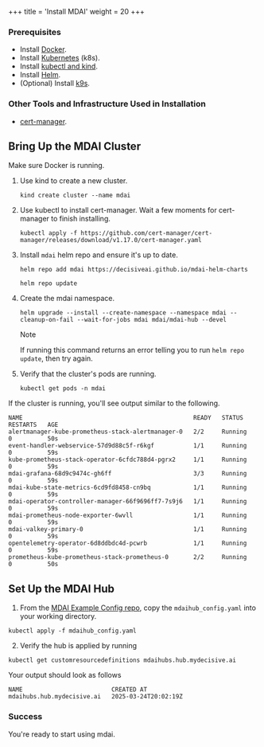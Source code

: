 +++
title = 'Install MDAI'
weight = 20
+++

### Prerequisites

- Install [Docker](https://www.docker.com/products/docker-desktop/).
- Install [Kubernetes](https://kubernetes.io/releases/download/) (k8s).
- Install [kubectl and kind](https://kubernetes.io/docs/tasks/tools/).
- Install [Helm](https://helm.sh/docs/intro/install/).
- (Optional) Install [k9s](https://k9scli.io/topics/install/).

### Other Tools and Infrastructure Used in Installation
- [cert-manager](https://cert-manager.io/docs/installation/kubectl/).

## Bring Up the MDAI Cluster

Make sure Docker is running.

1. Use kind to create a new cluster.
    ```
    kind create cluster --name mdai
    ```

2. Use kubectl to install cert-manager. Wait a few moments for cert-manager to finish installing.
    ```
    kubectl apply -f https://github.com/cert-manager/cert-manager/releases/download/v1.17.0/cert-manager.yaml
    ```

3. Install `mdai` helm repo and ensure it's up to date.
   ```
   helm repo add mdai https://decisiveai.github.io/mdai-helm-charts

   helm repo update
   ```

4. Create the mdai namespace.
   ```
   helm upgrade --install --create-namespace --namespace mdai --cleanup-on-fail --wait-for-jobs mdai mdai/mdai-hub --devel
   ```
   > [!NOTE]
   > If running this command returns an error telling you to run `helm repo update`, then try again.

5. Verify that the cluster's pods are running.
   ```
   kubectl get pods -n mdai
   ```

If the cluster is running, you'll see output similar to the following.

```
NAME                                                READY   STATUS    RESTARTS   AGE
alertmanager-kube-prometheus-stack-alertmanager-0   2/2     Running   0          50s
event-handler-webservice-57d9d88c5f-r6kgf           1/1     Running   0          59s
kube-prometheus-stack-operator-6cfdc788d4-pgrx2     1/1     Running   0          59s
mdai-grafana-68d9c9474c-gh6ff                       3/3     Running   0          59s
mdai-kube-state-metrics-6cd9fd8458-cn9bq            1/1     Running   0          59s
mdai-operator-controller-manager-66f9696ff7-7s9j6   1/1     Running   0          59s
mdai-prometheus-node-exporter-6wvll                 1/1     Running   0          59s
mdai-valkey-primary-0                               1/1     Running   0          59s
opentelemetry-operator-6d8ddbdc4d-pcwrb             1/1     Running   0          59s
prometheus-kube-prometheus-stack-prometheus-0       2/2     Running   0          50s
```

## Set Up the MDAI Hub

1. From the [MDAI Example Config repo](https://github.com/DecisiveAI/configs/blob/main/mdaihub_config.yaml), copy the `mdaihub_config.yaml` into your working directory.

```
kubectl apply -f mdaihub_config.yaml
```

2. Verify the hub is applied by running

```
kubectl get customresourcedefinitions mdaihubs.hub.mydecisive.ai
```

Your output should look as follows
```
NAME                         CREATED AT
mdaihubs.hub.mydecisive.ai   2025-03-24T20:02:19Z
```


### Success

You're ready to start using mdai.
